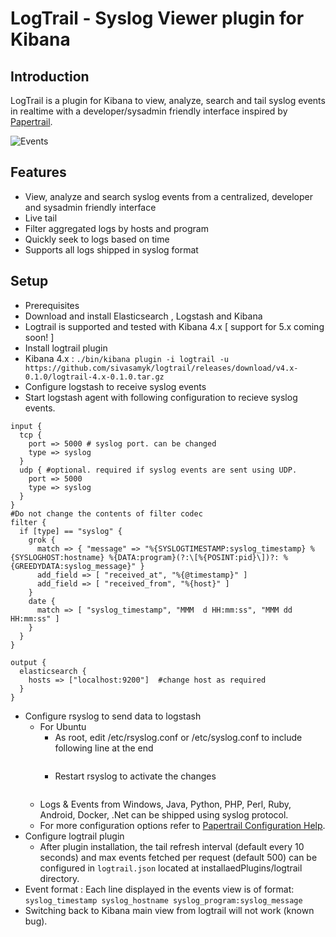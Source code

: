 # LogTrail - Syslog Viewer plugin for Kibana

Introduction
------------
LogTrail is a plugin for Kibana to view, analyze, search and tail syslog events in realtime with a developer/sysadmin friendly interface inspired by [Papertrail](https://papertrailapp.com/).

![Events](https://raw.githubusercontent.com/sivasamyk/logtrail/master/screenshot.png)

Features
--------
 - View, analyze and search syslog events from a centralized, developer and sysadmin friendly interface
 - Live tail
 - Filter aggregated logs by hosts and program
 - Quickly seek to logs based on time
 - Supports all logs shipped in syslog format

Setup
-----
- Prerequisites
 - Download and install Elasticsearch , Logstash and Kibana
 - Logtrail is supported and tested with Kibana 4.x [ support for 5.x coming soon! ]
- Install logtrail plugin
 - Kibana 4.x : `./bin/kibana plugin -i logtrail -u https://github.com/sivasamyk/logtrail/releases/download/v4.x-0.1.0/logtrail-4.x-0.1.0.tar.gz`
- Configure logstash to receive syslog events
 - Start logstash agent with following configuration to recieve syslog events.
  ```
  input {
    tcp {
      port => 5000 # syslog port. can be changed
      type => syslog
    }
    udp { #optional. required if syslog events are sent using UDP.
      port => 5000
      type => syslog
    }
  }
  #Do not change the contents of filter codec
  filter {
    if [type] == "syslog" {
      grok {
        match => { "message" => "%{SYSLOGTIMESTAMP:syslog_timestamp} %{SYSLOGHOST:hostname} %{DATA:program}(?:\[%{POSINT:pid}\])?: %{GREEDYDATA:syslog_message}" }
        add_field => [ "received_at", "%{@timestamp}" ]
        add_field => [ "received_from", "%{host}" ]
      }
      date {
        match => [ "syslog_timestamp", "MMM  d HH:mm:ss", "MMM dd HH:mm:ss" ]
      }
    }
  }

  output {
    elasticsearch {
      hosts => ["localhost:9200"]  #change host as required
    }
  }
  ```
- Configure rsyslog to send data to logstash
  - For Ubuntu
    - As root, edit /etc/rsyslog.conf or /etc/syslog.conf to include following line at the end
      ```*.*                       @<logstash-agent-ip>:<port>
      ```
    - Restart rsyslog to activate the changes
      ```sudo service rsyslog restart
      ```
  - Logs & Events from Windows, Java, Python, PHP, Perl, Ruby, Android, Docker, .Net can be shipped using syslog protocol.
  - For more configuration options refer to [Papertrail Configuration Help](http://help.papertrailapp.com/).
- Configure logtrail plugin
  - After plugin installation, the tail refresh interval (default every 10 seconds) and max events fetched per request (default 500) can be configured in `logtrail.json` located at installaedPlugins/logtrail directory.
- Event format : Each line displayed in the events view is of format:
  `syslog_timestamp syslog_hostname syslog_program:syslog_message`
- Switching back to Kibana main view from logtrail will not work (known bug).
